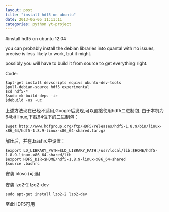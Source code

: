 ```yaml
---
layout: post
title: "install hdf5 on ubuntu"
date: 2013-06-05 11:11:11
categories: python yt-project
---
```

#install hdf5 on ubuntu 12.04

you can probably install the debian libraries into quantal with no issues, precise is less likely to work, but it might.

possibly you will have to build it from source to get everything right.

Code:
   
    $apt-get install devscripts equivs ubuntu-dev-tools 
    $pull-debian-source hdf5 experimental    
    $cd hdf5-*
    $sudo mk-build-deps -ir
    $debuild -us -uc

上述方法现在已经不适用,Google后发现,可以直接使用hdf5二进制包,
由于本机为64bit linux,下载64位下的二进制包：

    $wget http://www.hdfgroup.org/ftp/HDF5/releases/hdf5-1.8.9/bin/linux-x86_64/hdf5-1.8.9-linux-x86_64-shared.tar.gz

解压后，并在.bashrc中设置：

    $export LD_LIBRARY_PATH=$LD_LIBRARY_PATH:/usr/local/lib:$HOME/hdf5-1.8.9-linux-x86_64-shared/lib
    $export HDF5_DIR=$HOME/hdf5-1.8.9-linux-x86_64-shared
    $source .bashrc
安装 blosc (可选)

安装 lzo2-2 lzo2-dev

    sudo apt-get install lzo2-2 lzo2-dev

至此HDF5可用
   
